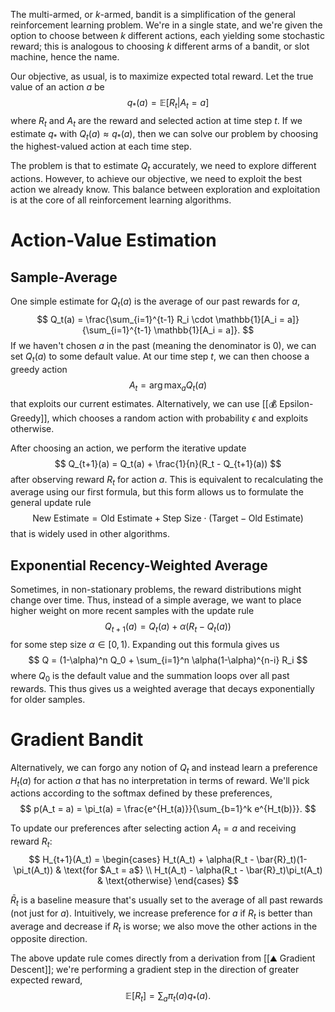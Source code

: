 The multi-armed, or $k$-armed, bandit is a simplification of the general reinforcement learning problem. We're in a single state, and we're given the option to choose between $k$ different actions, each yielding some stochastic reward; this is analogous to choosing $k$ different arms of a bandit, or slot machine, hence the name.

Our objective, as usual, is to maximize expected total reward. Let the true value of an action $a$ be 
$$
q_*(a) = \mathbb{E}[R_t \vert A_t = a]
$$
 where $R_t$ and $A_t$ are the reward and selected action at time step $t$. If we estimate $q_*$ with $Q_t(a) \approx q_*(a)$, then we can solve our problem by choosing the highest-valued action at each time step.

The problem is that to estimate $Q_t$ accurately, we need to explore different actions. However, to achieve our objective, we need to exploit the best action we already know. This balance between exploration and exploitation is at the core of all reinforcement learning algorithms.

# Action-Value Estimation
## Sample-Average
One simple estimate for $Q_t(a)$ is the average of our past rewards for $a$, 
$$
Q_t(a) = \frac{\sum_{i=1}^{t-1} R_i \cdot \mathbb{1}[A_i = a]}{\sum_{i=1}^{t-1} \mathbb{1}[A_i = a]}.
$$
 If we haven't chosen $a$ in the past (meaning the denominator is $0$), we can set $Q_t(a)$ to some default value. At our time step $t$, we can then choose a greedy action 
$$
A_t = \arg\max_a Q_t(a)
$$
 that exploits our current estimates. Alternatively, we can use [[💰 Epsilon-Greedy]], which chooses a random action with probability $\epsilon$ and exploits otherwise.

After choosing an action, we perform the iterative update 
$$
Q_{t+1}(a) = Q_t(a) + \frac{1}{n}(R_t - Q_{t+1}(a))
$$
 after observing reward $R_t$ for action $a$. This is equivalent to recalculating the average using our first formula, but this form allows us to formulate the general update rule 
$$
\text{New Estimate} = \text{Old Estimate} + \text{Step Size} \cdot (\text{Target} - \text{Old Estimate})
$$
 that is widely used in other algorithms.

## Exponential Recency-Weighted Average
Sometimes, in non-stationary problems, the reward distributions might change over time. Thus, instead of a simple average, we want to place higher weight on more recent samples with the update rule 
$$
Q_{t+1}(a) = Q_t(a) + \alpha(R_t - Q_t(a))
$$
 for some step size $\alpha \in [0, 1)$. Expanding out this formula gives us 
$$
Q = (1-\alpha)^n Q_0 + \sum_{i=1}^n \alpha(1-\alpha)^{n-i} R_i
$$
 where $Q_0$ is the default value and the summation loops over all past rewards. This thus gives us a weighted average that decays exponentially for older samples.

# Gradient Bandit
Alternatively, we can forgo any notion of $Q_t$ and instead learn a preference $H_t(a)$ for action $a$ that has no interpretation in terms of reward. We'll pick actions according to the softmax defined by these preferences, 
$$
p(A_t = a) = \pi_t(a) = \frac{e^{H_t(a)}}{\sum_{b=1}^k e^{H_t(b)}}.
$$


To update our preferences after selecting action $A_t = a$ and receiving reward $R_t$: 
$$
H_{t+1}(A_t) = \begin{cases} H_t(A_t) + \alpha(R_t - \bar{R}_t)(1-\pi_t(A_t)) & \text{for $A_t = a$} \\ H_t(A_t) - \alpha(R_t - \bar{R}_t)\pi_t(A_t) & \text{otherwise} \end{cases}
$$


$\bar{R}_t$ is a baseline measure that's usually set to the average of all past rewards (not just for $a$). Intuitively, we increase preference for $a$ if $R_t$ is better than average and decrease if $R_t$ is worse; we also move the other actions in the opposite direction.

The above update rule comes directly from a derivation from [[⛰️ Gradient Descent]]; we're performing a gradient step in the direction of greater expected reward, 
$$
\mathbb{E}[R_t] = \sum_a \pi_t(a) q_*(a).
$$
